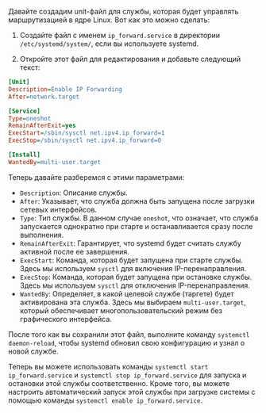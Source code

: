Давайте создадим unit-файл для службы, которая будет управлять маршрутизацией в ядре Linux. Вот как это можно сделать:

1. Создайте файл с именем `ip_forward.service` в директории `/etc/systemd/system/`, если вы используете systemd.

2. Откройте этот файл для редактирования и добавьте следующий текст:

```ini
[Unit]
Description=Enable IP Forwarding
After=network.target

[Service]
Type=oneshot
RemainAfterExit=yes
ExecStart=/sbin/sysctl net.ipv4.ip_forward=1
ExecStop=/sbin/sysctl net.ipv4.ip_forward=0

[Install]
WantedBy=multi-user.target
```

Теперь давайте разберемся с этими параметрами:

- `Description`: Описание службы.
- `After`: Указывает, что служба должна быть запущена после загрузки сетевых интерфейсов.
- `Type`: Тип службы. В данном случае `oneshot`, что означает, что служба запускается однократно при старте и останавливается сразу после выполнения.
- `RemainAfterExit`: Гарантирует, что systemd будет считать службу активной после ее завершения.
- `ExecStart`: Команда, которая будет запущена при старте службы. Здесь мы используем `sysctl` для включения IP-перенаправления.
- `ExecStop`: Команда, которая будет запущена при остановке службы. Здесь мы используем `sysctl` для отключения IP-перенаправления.
- `WantedBy`: Определяет, в какой целевой службе (таргете) будет активирована эта служба. Здесь мы выбираем `multi-user.target`, который обеспечивает многопользовательский режим без графического интерфейса.

После того как вы сохранили этот файл, выполните команду `systemctl daemon-reload`, чтобы systemd обновил свою конфигурацию и узнал о новой службе.

Теперь вы можете использовать команды `systemctl start ip_forward.service` и `systemctl stop ip_forward.service` для запуска и остановки этой службы соответственно. Кроме того, вы можете настроить автоматический запуск этой службы при загрузке системы с помощью команды `systemctl enable ip_forward.service`.